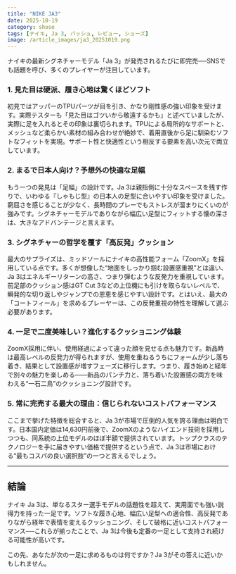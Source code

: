 ```yaml
---
title: "NIKE JA3"
date: 2025-10-19
category: shose
tags: [ナイキ, Ja 3, バッシュ, レビュー, シューズ]
image: /article_images/ja3_20251019.png
---
```


ナイキの最新シグネチャーモデル「Ja 3」が発売されるたびに即完売──SNSでも話題を呼び、多くのプレイヤーが注目しています。

### 1. 見た目は硬派、履き心地は驚くほどソフト

初見ではアッパーのTPUパーツが目を引き、かなり剛性感の強い印象を受けます。実際テスターも「見た目はゴツいから敬遠するかも」と述べていましたが、実際に足を入れるとその印象は裏切られます。TPUによる局所的なサポートと、メッシュなど柔らかい素材の組み合わせが絶妙で、着用直後から足に馴染むソフトなフィットを実現。サポート性と快適性という相反する要素を高い次元で両立しています。

### 2. まるで日本人向け？予想外の快適な足幅

もう一つの発見は「足幅」の設計です。Ja 3は親指側に十分なスペースを残す作りで、いわゆる『しゃもじ型』の日本人の足型に合いやすい印象を受けました。窮屈さを感じることが少なく、長時間のプレーでもストレスが溜まりにくいのが強みです。シグネチャーモデルでありながら幅広い足型にフィットする懐の深さは、大きなアドバンテージと言えます。

### 3. シグネチャーの哲学を覆す「高反発」クッション

最大のサプライズは、ミッドソールにナイキの高性能フォーム「ZoomX」を採用している点です。多くが想像した“地面をしっかり掴む設置感重視”とは違い、Ja 3はエネルギーリターンの高さ、つまり弾むような反発力を重視しています。前足部のクッション感はGT Cut 3などの上位機にも引けを取らないレベルで、瞬発的な切り返しやジャンプでの恩恵を感じやすい設計です。とはいえ、最大の「コートフィール」を求めるプレーヤーは、この反発重視の特性を理解して選ぶ必要があります。

### 4. 一足で二度美味しい？進化するクッショニング体験

ZoomX採用に伴い、使用経過によって違った顔を見せる点も魅力です。新品時は最高レベルの反発力が得られますが、使用を重ねるうちにフォームが少し落ち着き、結果として設置感が増すフェーズに移行します。つまり、履き始めと経年で別々の魅力を楽しめる――新品のパンチ力と、落ち着いた設置感の両方を味わえる“一石二鳥”のクッショニング設計です。

### 5. 常に完売する最大の理由：信じられないコストパフォーマンス

ここまで挙げた特徴を総合すると、Ja 3が市場で圧倒的人気を誇る理由は明白です。日本国内定価は14,630円前後で、ZoomXのようなハイエンド技術を採用しつつも、同系統の上位モデルのほぼ半額で提供されています。トップクラスのテクノロジーを手に届きやすい価格で提供するという点で、Ja 3は市場における“最もコスパの良い選択肢”の一つと言えるでしょう。

---

## 結論

ナイキ Ja 3は、単なるスター選手モデルの話題性を超えて、実用面でも強い説得力を持った一足です。ソフトな履き心地、幅広い足型への適合性、高反発でありながら経年で表情を変えるクッショニング、そして破格に近いコストパフォーマンス──これらが揃ったことで、Ja 3は今後も定番の一足として支持され続ける可能性が高いです。

この先、あなたが次の一足に求めるものは何ですか？Ja 3がその答えに近いかもしれません。
